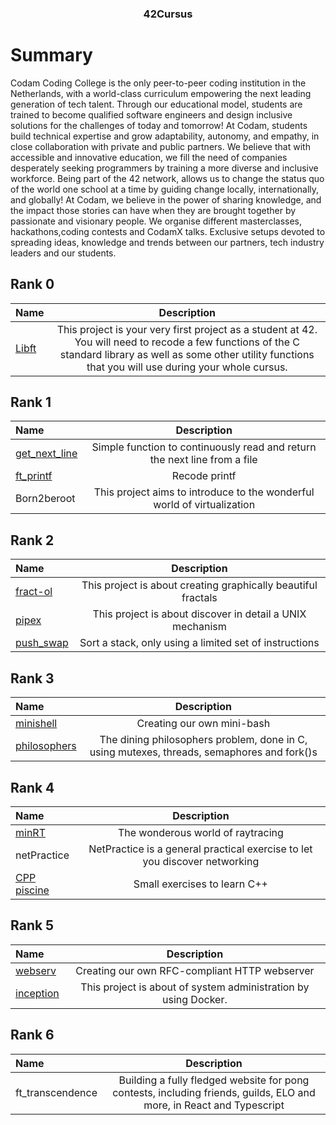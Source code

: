 <h3 align="center">42Cursus</h3>

# Summary

Codam Coding College is the only peer-to-peer coding institution in the Netherlands, with a world-class curriculum empowering the next leading generation of tech talent. Through our educational model, students are trained to become qualified software engineers and design inclusive solutions for the challenges of today and tomorrow! At Codam, students build technical expertise and grow adaptability, autonomy, and empathy, in close collaboration with private and public partners. We believe that with accessible and innovative education, we fill the need of companies desperately seeking programmers by training a more diverse and inclusive workforce. Being part of the 42 network, allows us to change the status quo of the world one school at a time by guiding change locally, internationally, and globally! At Codam, we believe in the power of sharing knowledge, and the impact those stories can have when they are brought together by passionate and visionary people. We organise different masterclasses, hackathons,coding contests and CodamX talks. Exclusive setups devoted to spreading ideas, knowledge and trends between our partners, tech industry leaders and our students.

## Rank 0

Name | Description
:-- | :--:|
[Libft](https://github.com/Abdi-29/libft) | This project is your very first project as a student at 42. You will need to recode a few functions of the C standard library as well as some other utility functions that you will use during your whole cursus.

## Rank 1

Name | Description
:-- | :--:|
[get_next_line](https://github.com/Abdi-29/get_next_line/tree/master) | Simple function to continuously read and return the next line from a file 
[ft_printf](https://github.com/Abdi-29/printf) | Recode printf
Born2beroot | This project aims to introduce to the wonderful world of virtualization

## Rank 2

Name | Description
:-- | :--:|
[fract-ol](https://github.com/Abdi-29/Fractol) | This project is about creating graphically beautiful fractals
[pipex](https://github.com/Abdi-29/pipex) | This project is about discover in detail a UNIX mechanism 
[push_swap](https://github.com/Abdi-29/push_swap) | Sort a stack, only using a limited set of instructions

## Rank 3
Name | Description
:-- | :--:|
[minishell](https://github.com/darthumbris/minishell) | Creating our own mini-bash
[philosophers](https://github.com/Abdi-29/philo) | The dining philosophers problem, done in C, using mutexes, threads, semaphores and fork()s

## Rank 4
Name | Description
:-- | :--:|
[minRT](https://github.com/Abdi-29/miniRt) | The wonderous world of raytracing
netPractice | NetPractice is a general practical exercise to let you discover networking
[CPP piscine](https://github.com/Abdi-29/cpp_piscine) | Small exercises to learn C++

## Rank 5
Name | Description
:-- | :--:|
[webserv](https://github.com/darthumbris/ft_webserv) | Creating our own RFC-compliant HTTP webserver
[inception](https://github.com/Abdi-29/inception) | This project is about of system administration by using Docker.
## Rank 6
Name | Description
:-- | :--:|
ft_transcendence | Building a fully fledged website for pong contests, including friends, guilds, ELO and more, in React and Typescript